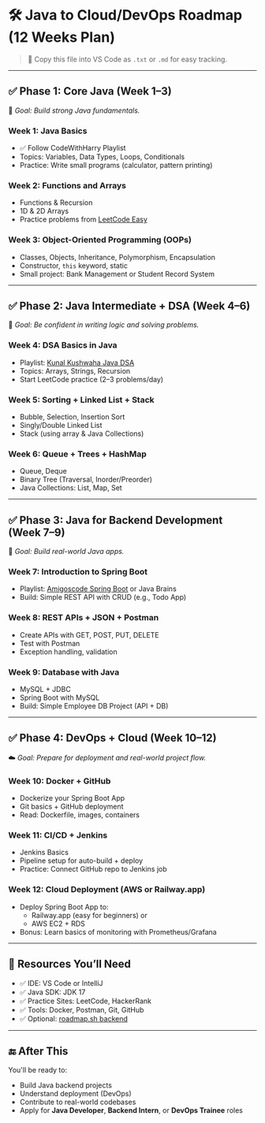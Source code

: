 
# 🛠️ Java to Cloud/DevOps Roadmap (12 Weeks Plan)

> 📁 Copy this file into VS Code as `.txt` or `.md` for easy tracking.

---

## ✅ Phase 1: Core Java (Week 1–3)  
🧱 *Goal: Build strong Java fundamentals.*

### Week 1: Java Basics  
- ✅ Follow CodeWithHarry Playlist  
- Topics: Variables, Data Types, Loops, Conditionals  
- Practice: Write small programs (calculator, pattern printing)

### Week 2: Functions and Arrays  
- Functions & Recursion  
- 1D & 2D Arrays  
- Practice problems from [LeetCode Easy](https://leetcode.com/problemset/all/)

### Week 3: Object-Oriented Programming (OOPs)  
- Classes, Objects, Inheritance, Polymorphism, Encapsulation  
- Constructor, `this` keyword, static  
- Small project: Bank Management or Student Record System

---

## ✅ Phase 2: Java Intermediate + DSA (Week 4–6)  
🧠 *Goal: Be confident in writing logic and solving problems.*

### Week 4: DSA Basics in Java  
- Playlist: [Kunal Kushwaha Java DSA](https://www.youtube.com/playlist?list=PL9gnSGHSqcnr_DxHsP7AW9ftq0AtAyYqJ)  
- Topics: Arrays, Strings, Recursion  
- Start LeetCode practice (2–3 problems/day)

### Week 5: Sorting + Linked List + Stack  
- Bubble, Selection, Insertion Sort  
- Singly/Double Linked List  
- Stack (using array & Java Collections)

### Week 6: Queue + Trees + HashMap  
- Queue, Deque  
- Binary Tree (Traversal, Inorder/Preorder)  
- Java Collections: List, Map, Set

---

## ✅ Phase 3: Java for Backend Development (Week 7–9)  
🔧 *Goal: Build real-world Java apps.*

### Week 7: Introduction to Spring Boot  
- Playlist: [Amigoscode Spring Boot](https://www.youtube.com/playlist?list=PLwvrYc43l1MzeA2bBYQhCWr2gvWLs9A7S) or Java Brains  
- Build: Simple REST API with CRUD (e.g., Todo App)

### Week 8: REST APIs + JSON + Postman  
- Create APIs with GET, POST, PUT, DELETE  
- Test with Postman  
- Exception handling, validation

### Week 9: Database with Java  
- MySQL + JDBC  
- Spring Boot with MySQL  
- Build: Simple Employee DB Project (API + DB)

---

## ✅ Phase 4: DevOps + Cloud (Week 10–12)  
☁️ *Goal: Prepare for deployment and real-world project flow.*

### Week 10: Docker + GitHub  
- Dockerize your Spring Boot App  
- Git basics + GitHub deployment  
- Read: Dockerfile, images, containers

### Week 11: CI/CD + Jenkins  
- Jenkins Basics  
- Pipeline setup for auto-build + deploy  
- Practice: Connect GitHub repo to Jenkins job

### Week 12: Cloud Deployment (AWS or Railway.app)  
- Deploy Spring Boot App to:
  - Railway.app (easy for beginners) or
  - AWS EC2 + RDS  
- Bonus: Learn basics of monitoring with Prometheus/Grafana

---

## 🧠 Resources You’ll Need
- ✅ IDE: VS Code or IntelliJ
- ✅ Java SDK: JDK 17
- ✅ Practice Sites: LeetCode, HackerRank
- ✅ Tools: Docker, Postman, Git, GitHub
- ✅ Optional: [roadmap.sh backend](https://roadmap.sh/backend)

---

## 🔚 After This
You'll be ready to:
- Build Java backend projects
- Understand deployment (DevOps)
- Contribute to real-world codebases
- Apply for **Java Developer**, **Backend Intern**, or **DevOps Trainee** roles
